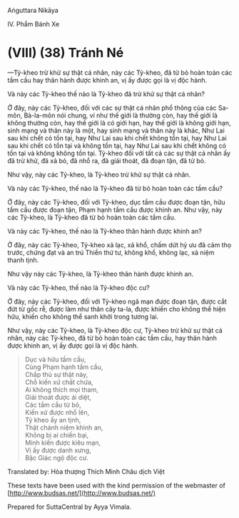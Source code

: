 Aṅguttara Nikāya

IV. Phẩm Bánh Xe

# (VIII) (38) Tránh Né

—Tỷ-kheo trừ khử sự thật cá nhân, này các Tỷ-kheo, đã từ bỏ hoàn toàn các tầm cầu hay thân hành được khinh an, vị ấy được gọi là vị độc hành.

Và này các Tỷ-kheo thế nào là Tỷ-kheo đã trừ khử sự thật cá nhân?

Ở đây, này các Tỷ-kheo, đối với các sự thật cá nhân phổ thông của các Sa-môn, Bà-la-môn nói chung, ví như thế giới là thường còn, hay thế giới là không thường còn, hay thế giới là có giới hạn, hay thế giới là không giới hạn, sinh mạng và thân này là một, hay sinh mạng và thân này là khác, Như Lai sau khi chết có tồn tại, hay Như Lai sau khi chết không tồn tại, hay Như Lai sau khi chết có tồn tại và không tồn tại, hay Như Lai sau khi chết không có tồn tại và không không tồn tại. Tỷ-kheo đối với tất cả các sự thật cá nhân ấy đã trừ khử, đã xả bỏ, đã nhổ ra, đã giải thoát, đã đoạn tận, đã từ bỏ.

Như vậy, này các Tỷ-kheo, là Tỷ-kheo trừ khử sự thật cá nhân.

Và này các Tỷ-kheo, thế nào là Tỷ-kheo đã từ bỏ hoàn toàn các tầm cầu?

Ở đây, này các Tỷ-kheo, đối với Tỷ-kheo, dục tầm cầu được đoạn tận, hữu tầm cầu được đoạn tận, Phạm hạnh tầm cầu được khinh an. Như vậy, này các Tỷ-kheo, là Tỷ-kheo đã từ bỏ hoàn toàn các tầm cầu.

Và này các Tỷ-kheo, thế nào là Tỷ-kheo thân hành được khinh an?

Ở đây, này các Tỷ-kheo, Tỷ-kheo xả lạc, xả khổ, chấm dứt hỷ ưu đã cảm thọ trước, chứng đạt và an trú Thiền thứ tư, không khổ, không lạc, xả niệm thanh tịnh.

Như vậy này các Tỷ-kheo, là Tỷ-kheo thân hành được khinh an.

Và này các Tỷ-kheo, thế nào là Tỷ-kheo độc cư?

Ở đây, này các Tỷ-kheo, đối với Tỷ-kheo ngã mạn được đoạn tận, được cắt đứt từ gốc rễ, được làm như thân cây ta-la, được khiến cho không thể hiện hữu, khiến cho không thể sanh khởi trong tương lai.

Như vậy, này các Tỷ-kheo, là Tỷ-kheo độc cư, Tỷ-kheo trừ khử sự thật cá nhân, này các Tỷ-kheo, đã từ bỏ hoàn toàn các tầm cầu, hay thân hành được khinh an, vị ấy được gọi là vị độc hành.

> Dục và hữu tầm cầu,  
> Cùng Phạm hạnh tầm cầu,  
> Chấp thủ sự thật này,  
> Chỗ kiến xứ chất chứa,  
> Ai không thích mọi tham,  
> Giải thoát được ái diệt,  
> Các tầm cầu từ bỏ,  
> Kiến xứ được nhổ lên,  
> Tỷ kheo ấy an tịnh,  
> Thật chánh niệm khinh an,  
> Không bị ai chiến bại,  
> Minh kiến được kiêu mạn,  
> Vị ấy được danh xưng,  
> Bậc Giác ngộ độc cư.

Translated by: Hòa thượng Thích Minh Châu dịch Việt

These texts have been used with the kind permission of the webmaster of [http://www.budsas.net/](http://www.budsas.net/)

Prepared for SuttaCentral by Ayya Vimala.